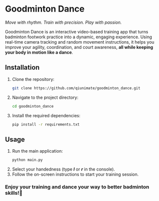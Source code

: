 # Goodminton Dance

*Move with rhythm. Train with precision. Play with passion.*

Goodminton Dance is an interactive video-based training app that turns badminton footwork practice into a dynamic, engaging experience. Using real-time camera tracking and random movement instructions, it helps you improve your agility, coordination, and court awareness, **all while keeping your body in motion like a dance**.

## Installation
1. Clone the repository:
   ```bash
   git clone https://github.com/qiunimate/goodminton_dance.git
   ```
2. Navigate to the project directory:
   ```bash
   cd goodminton_dance
   ```
3. Install the required dependencies:
   ```bash
   pip install -r requirements.txt
   ```

## Usage
1. Run the main application:
   ```bash
   python main.py
   ```
2. Select your handedness (type ***l*** or ***r*** in the console).
3. Follow the on-screen instructions to start your training session.


### Enjoy your training and dance your way to better badminton skills!🏸